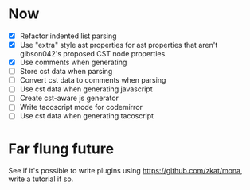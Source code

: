 
# Now

* [x] Refactor indented list parsing
* [x] Use "extra" style ast properties for ast properties that aren't gibson042's proposed CST node properties.
* [x] Use comments when generating
* [ ] Store cst data when parsing
* [ ] Convert cst data to comments when parsing
* [ ] Use cst data when generating javascript
* [ ] Create cst-aware js generator
* [ ] Write tacoscript mode for codemirror
* [ ] Use cst data when generating tacoscript

# Far flung future

See if it's possible to write plugins using https://github.com/zkat/mona, write a tutorial if so.
